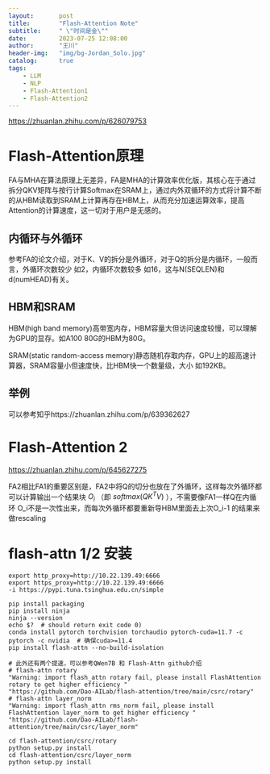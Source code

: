 ```yaml
---
layout:       post
title:        "Flash-Attention Note"
subtitle:     " \"时间是金\""
date:         2023-07-25 12:08:00
author:       "王川"
header-img:   "img/bg-Jordan_Solo.jpg"
catalog:      true
tags:
    - LLM
    - NLP
    - Flash-Attention1
    - Flash-Attention2
---
```


https://zhuanlan.zhihu.com/p/626079753

# Flash-Attention原理

FA与MHA在算法原理上无差异，FA是MHA的计算效率优化版，其核心在于通过拆分QKV矩阵与按行计算Softmax在SRAM上，通过内外双循环的方式将计算不断的从HBM读取到SRAM上计算再存在HBM上，从而充分加速运算效率，提高Attention的计算速度，这一切对于用户是无感的。

## 内循环与外循环

参考FA的论文介绍，对于K、V的拆分是外循环，对于Q的拆分是内循环，一般而言，外循环次数较少 如2，内循环次数较多 如16，这与N(SEQLEN)和d(numHEAD)有关。

## HBM和SRAM

HBM(high band memory)高带宽内存，HBM容量大但访问速度较慢，可以理解为GPU的显存。如A100 80G的HBM为80G。

SRAM(static random-access memory)静态随机存取内存，GPU上的超高速计算器，SRAM容量小但速度快，比HBM快一个数量级，大小 如192KB。

## 举例

可以参考知乎https://zhuanlan.zhihu.com/p/639362627

# Flash-Attention 2

https://zhuanlan.zhihu.com/p/645627275

FA2相比FA1的重要区别是，FA2中将Q的切分也放在了外循环，这样每次外循环都可以计算输出一个结果块 $O_i$ （即 $softmax(QK^TV)$ ），不需要像FA1一样Q在内循环 O_i不是一次性出来，而每次外循环都要重新导HBM里面去上次O_i-1 的结果来做rescaling

# flash-attn 1/2 安装

    export http_proxy=http://10.22.139.49:6666
    export https_proxy=http://10.22.139.49:6666
    -i https://pypi.tuna.tsinghua.edu.cn/simple
    
    pip install packaging
    pip install ninja
    ninja --version
    echo $?  # should return exit code 0)
    conda install pytorch torchvision torchaudio pytorch-cuda=11.7 -c pytorch -c nvidia  # 确保cuda>=11.4
    pip install flash-attn --no-build-isolation
    
    # 此外还有两个提速，可以参考QWen7B 和 Flash-Attn github介绍
    # flash-attn rotary
    "Warning: import flash_attn rotary fail, please install FlashAttention rotary to get higher efficiency "
    "https://github.com/Dao-AILab/flash-attention/tree/main/csrc/rotary"
    # flash-attn layer_norm
    "Warning: import flash_attn rms_norm fail, please install FlashAttention layer_norm to get higher efficiency "
    "https://github.com/Dao-AILab/flash-attention/tree/main/csrc/layer_norm"
    
    cd flash-attention/csrc/rotary
    python setup.py install
    cd flash-attention/csrc/layer_norm
    python setup.py install